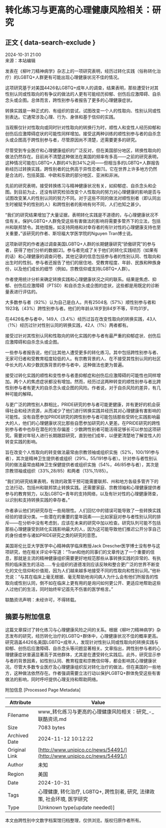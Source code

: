 # 转化练习与更高的心理健康风险相关：研究

## 正文 { data-search-exclude }


2024-10-31 21:00  
来源：本站编辑

发表在《柳叶刀精神病学》杂志上的一项研究表明，经历过转化实践（俗称转化治疗）的LGBTQ+人群更有可能出现心理健康状况不佳的情况。

这项研究基于对美国4426名LGBTQ+成年人的调查，结果表明，那些遭受针对其性别认同或性取向的有争议的做法的人更有可能经历抑郁、创伤后应激障碍、自杀念头或企图。总体而言，跨性别参与者报告了更多的心理健康症状。

转换实践是一种正式的、有组织的尝试，试图改变一个人的性取向、性别认同或性别表达。它通常涉及心理、行为、身体和基于信仰的实践。

当观察仅针对性取向或同时针对性取向的转换行为时，顺性人和变性人经历抑郁和创伤后应激障碍症状的可能性同样增加。接受这两种训练的顺性别参与者的自杀念头或企图高于跨性别参与者，尽管原因尚不清楚，还需要更多的研究。

尽管受到专业医疗和心理健康组织的广泛反对，但在美国部分地区，转换性取向的做法仍然存在。目前尚不清楚这种做法在美国的频率有多高——之前的研究表明，这种情况可能在LGBTQ+人群的4%到34%之间——但相当多的LGBTQ+人群报告称经历过转换实践，跨性别者的比例高于异性恋者\[1\]。它在世界上许多地方仍然是合法的，包括英国、中欧和东欧的部分地区、亚洲和非洲。

先前的研究表明，接受转换练习与精神健康状况有关，如抑郁症、自杀念头和企图。到目前为止，还没有研究检验改变个人性取向的努力对心理健康的影响是否与试图改变某人的性别认同的努力不同。对于这些不同的做法对顺性别者（即认同出生时被赋予的性别的人）和跨性别者的影响有何不同，人们也知之甚少。

“我们的研究结果增加了大量证据，表明转化实践是不道德的，与心理健康状况不佳有关。保护LGBTQ+人群免受这些有害做法的影响将需要多管齐下的立法，包括州和联邦禁令。其他措施，如支持网络和对幸存者的有针对性的心理健康支持也至关重要，”该研究的作者、斯坦福大学医学院的Nguyen Tran博士说。

这项新研究的作者通过调查美国LGBTQ+人群的长期健康研究“骄傲研究”的参与者，获得了他们分析的数据\[2\]。参与者完成了关于他们的转化实践经历（如果有的话）和心理健康的调查问卷。其他记录的信息包括参与者的性别认同、性取向和出生时的性别。参与者还报告了他们的居住地、受教育程度、年龄、民族和种族身份，以及他们成长的细节（例如，宗教信仰或支持LGBTQ+人群）。

作者使用统计分析来确定转换实践和心理健康状况之间的联系。结果是焦虑、抑郁、创伤后应激障碍（PTSD）和自杀念头或企图的症状，这些都是用既定的诊断量表进行评估的。

大多数参与者（92%）认为自己是白人。共有2504名（57%）顺性别参与者和1923名（43%）跨性别参与者。他们的年龄从18岁到84岁不等，平均31岁。

在4426名参与者中，149人（3.4%）经历过旨在改变性取向的转换实践，43人（1%）经历过针对性别认同的转换实践，42人（1%）两者都有。

接受过针对其性别认同和性取向的转化实践的参与者有最严重的抑郁症状、创伤后应激障碍和自杀念头或企图。

一些参与者报告说，他们比其他人遭受更多的转化练习。其中包括跨性别参与者、无家可归者和受教育程度较低的人。有宗教背景的人、在不接受其性别认同的社区中长大的人和少数民族背景的参与者中，这种做法也更为普遍。

接受过转化实践的顺性和变性参与者患抑郁症和创伤后应激障碍的可能性也同样增加。两个人的焦虑症状都没有增加。然而，经历过这两种转变的顺性别参与者比跨性别参与者有更大的自杀念头或企图的风险。作者说，对于自杀风险的差异，有几种可能的解释。

与更广泛的跨性别人群相比，PRIDE研究的参与者可能更健康，并有更好的机会获得社会和经济资源，从而减少了他们进行转换实践并经历其对心理健康有害影响的可能性。没有自愿参加PRIDE研究的跨性别参与者可能包括那些受转化实践影响最大的人，他们的心理健康状况比那些自愿参加研究的人更差。在PRIDE研究的跨性别参与者中也存在潜在的生存偏差：少数跨性别者可能活得足够长可以参加这项研究。需要对年轻人进行长期跟踪研究，直到他们成年，以便更清楚地了解变性人的转变实践的影响。

旨在改变个人性取向的转变做法最常由宗教领袖或组织实施（52%，100/191参与者），其次是精神卫生提供者或组织（29%，55/191参与者）。针对参与者性别认同的做法最常由精神卫生保健提供者或组织实施（54%，46/85参与者），其次是宗教领袖或组织（33%,28/85）和两者（13%,11/85）。

“我们的研究结果表明，有效的政策干预可能需要联邦、州和地方各级多管齐下的立法行动，包括州和联邦禁止转换实践。还需要家庭、宗教领袖和心理健康提供者参与的教育努力，以及LGBTQ+青年的支持网络，以及有针对性的心理健康筛查，以识别和支持转换实践的幸存者。”

作者承认他们的研究存在一些局限性。人们回忆中的错误可能导致了一些转换实践经验的错误分类。一些潜在的重要的童年因素——比如家庭对参与者性别认同的排斥——在分析中没有考虑到，应该在未来的研究中加以检查。研究队列可能不包括那些心理健康受到转化实践影响最大的人，因为这可能导致他们推迟公开分享自己的身份或参与诸如PRIDE研究之类的研究的意愿。

美国哥伦比亚大学医学中心精神病学临床教授Jack Drescher医学博士没有参与这项研究，他在相关评论中写道：“Tran和他的同事们的文章传达了一个重要的信息，那就是主流的精神健康组织需要更好地规范那些从事转换实践的异常的、有执照的临床医生的活动……专业组织的道德准则应该反映和整合更广泛的世界不断变化的文化信仰和价值观，因为人们越来越多地接受不同的性取向和性别认同。”他补充说：“与其在临床上毫无根据、毫无帮助地询问病人为什么会有他们所报告的性取向或性别认同，倒不如在临床上更有用的是询问如何更公开、更适应地帮助这些人过他们的生活，同时始终牢记首先不伤害的医学格言。”

联酷资讯声明：未经许可，不得转载。

## 摘要与附加信息

<!-- tcd_abstract -->
这篇文章探讨了转化练习与心理健康风险之间的关系。根据《柳叶刀精神病学》杂志发布的研究，经历转化治疗的LGBTQ+群体中，心理健康状况不佳的概率更高。研究涵盖4426名美国LGBTQ+成年人，发现针对性别认同或性取向的转换实践与抑郁、创伤后应激障碍、自杀念头等问题显著相关。文章指出，跨性别参与者的心理健康症状普遍显著高于其他群体，尤其是在遭受转化实践后。此外，研究显示参与者的背景因素，如性别认同、教育程度和宗教信仰等，都会影响其心理健康状况。尽管大多数专业医疗及心理健康组织反对转化治疗的做法，但在美国的一些地方，这种做法依然存在。作者强调需要立法行动以保护LGBTQ+群体免受这些有害做法的影响，同时呼吁提供心理支持和帮助网络。
<!-- tcd_abstract_end -->

附加信息 [Processed Page Metadata]

| Attribute       | Value                                  |
|-----------------|----------------------------------------|
| Filename        | www_转化练习与更高的心理健康风险相关：研究_-_联酷资讯.md                             |
| Size            | 7083 bytes                           |
| Archived Date   | 2024-11-12 10:12:22                             |
| Original Link   | [http://www.unipico.cc/news/54491/](http://www.unipico.cc/news/54491/)                       |
| Author          | 未知                               |
| Region          | 美国                               |
| Date            | 2024-10-31                                 |
| Tags            | 心理健康, 转化治疗, LGBTQ+, 跨性别者, 研究, 法律政策, 社会环境, 医学研究                                 |
| Type            | [Unknown type(update needed)]                                 |
<!-- tcd_table_end -->

本文由跨性别中文数字档案馆归档整理，仅供浏览。版权归原作者所有。
